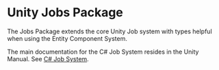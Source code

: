 # Unity Jobs Package

The Jobs Package extends the core Unity Job system with types helpful when using the Entity Component System.

The main documentation for the C# Job System resides in the Unity Manual. See [C# Job System](https://docs.unity3d.com/Manual/JobSystem.html).